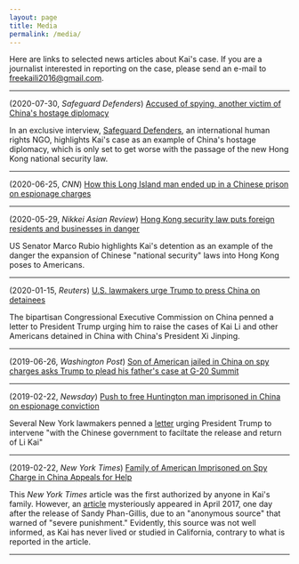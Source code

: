 ```yaml
---
layout: page
title: Media
permalink: /media/
---
```


Here are links to selected news articles about Kai's case. If you are a journalist interested in reporting on the case, please send an e-mail to freekaili2016@gmail.com.

---

(2020-07-30, *Safeguard Defenders*) [Accused of spying, another victim of China's hostage diplomacy](https://safeguarddefenders.com/en/blog/accused-spying-another-victim-china-s-hostage-diplomacy)

In an exclusive interview, [Safeguard Defenders](https://safeguarddefenders.com/en), an international human rights NGO, highlights Kai's case as an example of China's hostage diplomacy, which is only set to get worse with the passage of the new Hong Kong national security law.

---

(2020-06-25, *CNN*) [How this Long Island man ended up in a Chinese prison on espionage charges](https://www.cnn.com/2020/06/25/asia/us-china-detention-li-kai-intl-hnk/index.html)

---

(2020-05-29, *Nikkei Asian Review*) [Hong Kong security law puts foreign residents and businesses in danger](https://asia.nikkei.com/Opinion/Hong-Kong-security-law-puts-foreign-residents-and-businesses-in-danger)

US Senator Marco Rubio highlights Kai's detention as an example of the danger the expansion of Chinese "national security" laws into Hong Kong poses to Americans. 

---

(2020-01-15, *Reuters*) [U.S. lawmakers urge Trump to press China on detainees](https://www.reuters.com/article/us-usa-china-detainees/u-s-lawmakers-urge-trump-to-press-china-on-detainees-idUSKBN1ZD2S0)

The bipartisan Congressional Executive Commission on China penned a letter to President Trump urging him to raise the cases of Kai Li and other Americans detained in China with China's President Xi Jinping.

---

(2019-06-26, *Washington Post*) [Son of American jailed in China on spy charges asks Trump to plead his father's case at G-20 Summit](https://www.washingtonpost.com/world/asia_pacific/son-of-american-jailed-in-china-on-spy-charges-asks-trump-to-plead-his-fathers-case-at-g-20-summit/2019/06/26/52270f06-9749-11e9-9a16-dc551ea5a43b_story.html) 

---

(2019-02-22, *Newsday*) [Push to free Huntington man imprisoned in China on espionage conviction](https://www.newsday.com/long-island/suffolk/china-huntington-imprisoned-espionage-1.27639872)

Several New York lawmakers penned a [letter](https://int.nyt.com/data/documenthelper/630-lawmakers-letter/564ec7cd3778c907d471/optimized/full.pdf#page=1) urging President Trump to intervene "with the Chinese government to faciltate the release and return of Li Kai" 


---

(2019-02-22, *New York Times*) [Family of American Imprisoned on Spy Charge in China Appeals for Help](https://www.nytimes.com/2019/02/22/world/asia/china-american-spying-kai-li.html) 


This *New York Times* article was the first authorized by anyone in Kai's family. However, an [article](https://www.upi.com/Top_News/World-News/2017/04/27/Report-China-detained-American-on-charges-of-spying-for-FBI/1581493317911/) mysteriously appeared in April 2017, one day after the release of Sandy Phan-Gillis, due to an "anonymous source" that warned of "severe punishment." Evidently, this source was not well informed, as Kai has never lived or studied in California, contrary to what is reported in the article.

---










